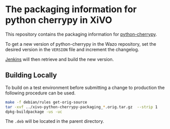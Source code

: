 # The packaging information for python cherrypy in XiVO

This repository contains the packaging information for
[python-cherrypy](https://github.com/cherrypy/cherrypy).

To get a new version of python-cherrypy in the Wazo repository, set the
desired version in the `VERSION` file and increment the changelog.

[Jenkins](jenkins.wazo.community) will then retrieve and build the new version.


## Building Locally

To build on a test environment before submitting a change to production the following procedure can be used.

```sh
make -f debian/rules get-orig-source
tar -xvf ../xivo-python-cherrypy-packaging_*.orig.tar.gz  --strip 1
dpkg-buildpackage -us -uc
```
The `.deb` will be located in the parent directory.
